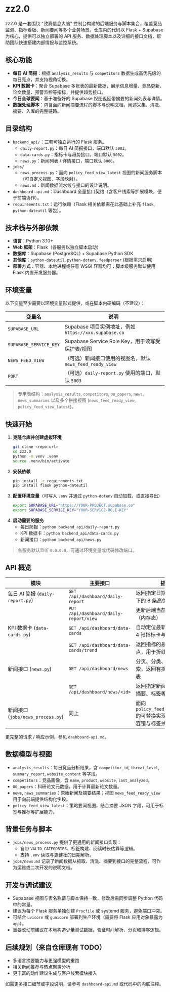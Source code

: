 # zz2.0

zz2.0 是一套围绕 "致真信息大脑" 控制台构建的后端服务与脚本集合，覆盖竞品监测、指标看板、新闻要闻等多个业务场景。仓库内的代码以 Flask + Supabase 为核心，提供可以独立部署的 API 服务、数据处理脚本以及详细的接口文档，帮助团队快速搭建内部情报与监控系统。

## 核心功能
- **每日 AI 简报**：根据 `analysis_results` 与 `competitors` 数据生成高优先级的每日亮点，并支持视角切换。
- **KPI 数据卡**：聚合 Supabase 多张表的最新数据，展示信息增量、竞品更新、论文数量、预警监控等指标，并提供趋势接口。
- **今日全球要闻**：基于准备好的 Supabase 视图返回带摘要的新闻列表与详情。
- **数据处理脚本**：包含面向新闻摘要流程的脚本与说明文档，阐述采集、清洗、摘要、入库的完整链路。

## 目录结构
- `backend_api/`：三套可独立运行的 Flask 服务。
  - `daily-report.py`：每日 AI 简报接口，端口默认 `5003`。
  - `data-cards.py`：指标卡与趋势接口，端口默认 `5002`。
  - `news.py`：新闻列表 / 详情接口，端口默认 `8000`。
- `jobs/`
  - `news_process.py`：面向 `policy_feed_view_latest` 视图的新闻服务脚本（可自定义视图、字段映射）。
  - `news.md`：新闻数据流水线与接口的设计说明。
- `dashboard-api.md`：Dashboard 全量接口契约（含客户线索等扩展模块，便于前端协作）。
- `requirements.txt`：运行依赖（Flask 相关依赖需在此基础上补充 `flask`, `python-dateutil` 等包）。

## 技术栈与外部依赖
- **语言**：Python 3.10+
- **Web 框架**：Flask（各服务以独立脚本启动）
- **数据库**：Supabase (PostgreSQL) + Supabase Python SDK
- **其他库**：`python-dateutil`, `python-dotenv`, `feedparser` (根据需求启用)
- **部署方式**：容器、本地进程或任意 WSGI 容器均可；脚本级服务默认使用 Flask 内置开发服务器。

## 环境变量
以下变量至少需要以环境变量形式提供，或在脚本内硬编码（不建议）：

| 变量名 | 说明 |
| ------ | ---- |
| `SUPABASE_URL` | Supabase 项目实例地址，例如 `https://xxx.supabase.co` |
| `SUPABASE_SERVICE_KEY` | Supabase Service Role Key，用于读写受保护表/视图 |
| `NEWS_FEED_VIEW` | （可选）新闻接口使用的视图名，默认 `news_feed_ready_view` |
| `PORT` | （可选）`daily-report.py` 使用的端口，默认 `5003` |

> 专用表结构：`analysis_results`, `competitors`, `00_papers`, `news`, `news_summaries` 以及多个拼接视图 (`news_feed_ready_view`, `policy_feed_view_latest`)。

## 快速开始
1. **克隆仓库并创建虚拟环境**
   ```bash
   git clone <repo-url>
   cd zz2.0
   python -m venv .venv
   source .venv/bin/activate
   ```
2. **安装依赖**
   ```bash
   pip install -r requirements.txt
   pip install flask python-dateutil
   ```
3. **配置环境变量**（可写入 `.env` 并通过 `python-dotenv` 自动加载，或直接导出）
   ```bash
   export SUPABASE_URL="https://YOUR-PROJECT.supabase.co"
   export SUPABASE_SERVICE_KEY="YOUR-SERVICE-ROLE-KEY"
   ```
4. **启动需要的服务**
   - 每日简报：`python backend_api/daily-report.py`
   - KPI 数据卡：`python backend_api/data-cards.py`
   - 新闻接口：`python backend_api/news.py`

> 各服务默认监听 `0.0.0.0`，可通过环境变量或代码修改端口。

## API 概览
| 模块 | 主要接口 | 描述 |
| ---- | -------- | ---- |
| 每日 AI 简报 (`daily-report.py`) | `GET /api/dashboard/daily-report` | 返回指定日期、指定视角下的 8 条高优先级亮点 |
|  | `PUT /api/dashboard/daily-report/view` | 更新后端当前默认视角（内存态） |
| KPI 数据卡 (`data-cards.py`) | `GET /api/dashboard/data-cards` | 自动定位最新日期，返回 4 张指标卡与环比信息 |
|  | `GET /api/dashboard/data-cards/trend` | 返回指标的最近一周趋势点，用于折线图 |
| 新闻接口 (`news.py`) | `GET /api/dashboard/news` | 分页、分类、关键词检索，返回有摘要的新闻列表 |
|  | `GET /api/dashboard/news/<id>` | 返回指定新闻的详情、长摘要、标签等 |
| 新闻接口 (`jobs/news_process.py`) | 同上 | 面向 `policy_feed_view_latest` 的可替换实现，包含更多容错与标签抽取 |

更完整的请求 / 响应示例，参见 `dashboard-api.md`。

## 数据模型与视图
- `analysis_results`：每日竞品分析结果，含 `competitor_id`, `threat_level`, `summary_report`, `website_content` 等字段。
- `competitors`：竞品画像，含 `name`, `product`, `website`, `last_analyzed`。
- `00_papers`：科研论文元数据，用于计算最新论文数量。
- `news`, `news_summaries`：原始新闻及摘要结果；视图 `news_feed_ready_view` 用于向前端提供结构化字段。
- `policy_feed_view_latest`：策略要闻视图，结合摘要 JSON 字段，可用于标签与推荐等扩展能力。

## 背景任务与脚本
- `jobs/news_process.py` 提供了更通用的新闻接口实现：
  - 自带 `VALID_CATEGORIES`、标签构建、阅读时长估算等逻辑。
  - 支持 `.env` 读取与更健壮的日期解析。
- `jobs/news.md` 记录了新闻数据从抓取、清洗、摘要到接口的完整流程，可作为运维或二次开发的说明文档。

## 开发与调试建议
- Supabase 视图与表名称请与脚本保持一致，修改后需同步调整 Python 代码中的常量。
- 建议为每个 Flask 服务单独创建 `Procfile` 或 systemd 服务，避免端口冲突。
- 可结合 `uvicorn` 或 `gunicorn` 部署到生产环境（需要将 Flask 应用对象暴露为 `app`）。
- 重要改动前建议在本地构造少量测试数据，验证时间解析、分页和排序逻辑。

## 后续规划（来自仓库现有 TODO）
- 多语言摘要能力与更强模型的重跑
- 相关新闻推荐与热点聚类分析
- 更丰富的动作建议生成与客户线索模块接入

如需更多接口细节或字段说明，请参考 `dashboard-api.md` 或代码中的内联注释。
